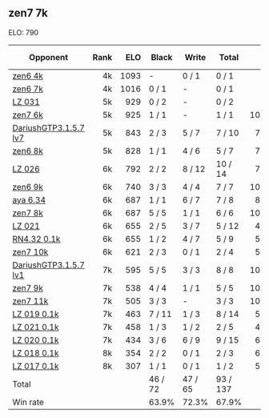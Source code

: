## zen7 7k ##

ELO: 790

Opponent | Rank | ELO | Black | Write | Total | Win rate
---------|-----:|----:|-------|-------|-------|-------:
[zen6 4k](zen6%204k.md) | 4k | 1093 | - | 0 / 1 | 0 / 1 | 0.0%
[zen6 7k](zen6%207k.md) | 4k | 1016 | 0 / 1 | - | 0 / 1 | 0.0%
[LZ 031](LZ%20031.md) | 5k | 929 | 0 / 2 | - | 0 / 2 | 0.0%
[zen7 6k](zen7%206k.md) | 5k | 925 | 1 / 1 | - | 1 / 1 | 100.0%
[DariushGTP3.1.5.7 lv7](DariushGTP3.1.5.7%20lv7.md) | 5k | 843 | 2 / 3 | 5 / 7 | 7 / 10 | 70.0%
[zen6 8k](zen6%208k.md) | 5k | 828 | 1 / 1 | 4 / 6 | 5 / 7 | 71.4%
[LZ 026](LZ%20026.md) | 6k | 792 | 2 / 2 | 8 / 12 | 10 / 14 | 71.4%
[zen6 9k](zen6%209k.md) | 6k | 740 | 3 / 3 | 4 / 4 | 7 / 7 | 100.0%
[aya 6.34](aya%206.34.md) | 6k | 687 | 1 / 1 | 6 / 7 | 7 / 8 | 87.5%
[zen7 8k](zen7%208k.md) | 6k | 687 | 5 / 5 | 1 / 1 | 6 / 6 | 100.0%
[LZ 021](LZ%20021.md) | 6k | 655 | 2 / 5 | 3 / 7 | 5 / 12 | 41.7%
[RN4.32 0.1k](RN4.32%200.1k.md) | 6k | 655 | 1 / 2 | 4 / 7 | 5 / 9 | 55.6%
[zen7 10k](zen7%2010k.md) | 6k | 621 | 2 / 3 | 0 / 1 | 2 / 4 | 50.0%
[DariushGTP3.1.5.7 lv1](DariushGTP3.1.5.7%20lv1.md) | 7k | 595 | 5 / 5 | 3 / 3 | 8 / 8 | 100.0%
[zen7 9k](zen7%209k.md) | 7k | 538 | 4 / 4 | 1 / 1 | 5 / 5 | 100.0%
[zen7 11k](zen7%2011k.md) | 7k | 505 | 3 / 3 | - | 3 / 3 | 100.0%
[LZ 019 0.1k](LZ%20019%200.1k.md) | 7k | 463 | 7 / 11 | 1 / 3 | 8 / 14 | 57.1%
[LZ 021 0.1k](LZ%20021%200.1k.md) | 7k | 458 | 1 / 3 | 1 / 2 | 2 / 5 | 40.0%
[LZ 020 0.1k](LZ%20020%200.1k.md) | 7k | 434 | 3 / 6 | 6 / 9 | 9 / 15 | 60.0%
[LZ 018 0.1k](LZ%20018%200.1k.md) | 8k | 354 | 2 / 2 | 0 / 1 | 2 / 3 | 66.7%
[LZ 017 0.1k](LZ%20017%200.1k.md) | 8k | 307 | 1 / 1 | 0 / 1 | 1 / 2 | 50.0%
Total | | | 46 / 72 | 47 / 65 | 93 / 137 | 
Win rate| | | 63.9% | 72.3% | 67.9% | 
